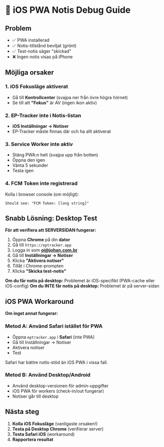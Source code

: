 # 📱 iOS PWA Notis Debug Guide

## Problem
- ✅ PWA installerad
- ✅ Notis-tillstånd beviljat (grönt)
- ✅ Test-notis säger "skickad"
- ❌ Ingen notis visas på iPhone

## Möjliga orsaker

### 1. iOS Fokusläge aktiverat
- Gå till **Kontrollcenter** (svajpa ner från övre högra hörnet)
- Se till att **"Fokus"** är AV (ingen ikon aktiv)

### 2. EP-Tracker inte i Notis-listan
- **iOS Inställningar → Notiser**
- EP-Tracker måste finnas där och ha allt aktiverat

### 3. Service Worker inte aktiv
- Stäng PWA:n helt (svajpa upp från botten)
- Öppna den igen
- Vänta 5 sekunder
- Testa igen

### 4. FCM Token inte registrerad
Kolla i browser console (om möjligt):
```
Should see: "FCM Token: [long string]"
```

## Snabb Lösning: Desktop Test

**För att verifiera att SERVERSIDAN fungerar:**

1. Öppna **Chrome** på din **dator**
2. Gå till `https://eptracker.app`
3. Logga in som **oi@johan.com.br**
4. Gå till **Inställningar → Notiser**
5. Klicka **"Aktivera notiser"**
6. Tillåt i Chrome-prompten
7. Klicka **"Skicka test-notis"**

**Om du får notis på desktop:** Problemet är iOS-specifikt (PWA-cache eller iOS-config)
**Om du INTE får notis på desktop:** Problemet är på server-sidan

## iOS PWA Workaround

**Om inget annat fungerar:**

### Metod A: Använd Safari istället för PWA
- Öppna `eptracker.app` i **Safari** (inte PWA)
- Gå till Inställningar → Notiser
- Aktivera notiser
- Test

Safari har bättre notis-stöd än iOS PWA i vissa fall.

### Metod B: Använd Desktop/Android
- Använd desktop-versionen för admin-uppgifter
- iOS PWA för workers (check-in/out fungerar)
- Notiser går till desktop

## Nästa steg

1. **Kolla iOS Fokusläge** (vanligaste orsaken!)
2. **Testa på Desktop Chrome** (verifierar server)
3. **Testa Safari iOS** (workaround)
4. **Rapportera resultat**

